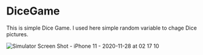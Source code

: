 # DiceGame

This is simple Dice Game. I used here simple random variable to chage Dice pictures. 


![Simulator Screen Shot - iPhone 11 - 2020-11-28 at 02 17 10](https://user-images.githubusercontent.com/71902763/100496179-1a9ad000-3120-11eb-93d0-e99420d1042d.png)
